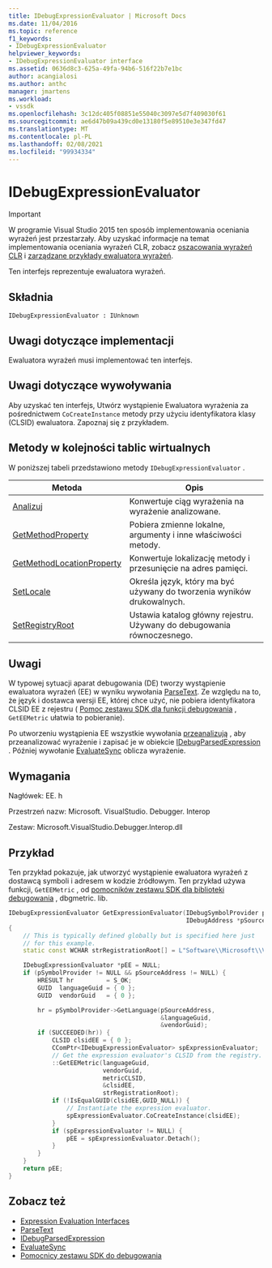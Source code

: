 ```yaml
---
title: IDebugExpressionEvaluator | Microsoft Docs
ms.date: 11/04/2016
ms.topic: reference
f1_keywords:
- IDebugExpressionEvaluator
helpviewer_keywords:
- IDebugExpressionEvaluator interface
ms.assetid: 0636d8c3-625a-49fa-94b6-516f22b7e1bc
author: acangialosi
ms.author: anthc
manager: jmartens
ms.workload:
- vssdk
ms.openlocfilehash: 3c12dc405f08851e55040c3097e5d7f409030f61
ms.sourcegitcommit: ae6d47b09a439cd0e13180f5e89510e3e347fd47
ms.translationtype: MT
ms.contentlocale: pl-PL
ms.lasthandoff: 02/08/2021
ms.locfileid: "99934334"
---
```

# <a name="idebugexpressionevaluator"></a>IDebugExpressionEvaluator
> [!IMPORTANT]
> W programie Visual Studio 2015 ten sposób implementowania oceniania wyrażeń jest przestarzały. Aby uzyskać informacje na temat implementowania oceniania wyrażeń CLR, zobacz [oszacowania wyrażeń CLR](https://github.com/Microsoft/ConcordExtensibilitySamples/wiki/CLR-Expression-Evaluators) i [zarządzane przykłady ewaluatora wyrażeń](https://github.com/Microsoft/ConcordExtensibilitySamples/wiki/Managed-Expression-Evaluator-Sample).

Ten interfejs reprezentuje ewaluatora wyrażeń.

## <a name="syntax"></a>Składnia

```
IDebugExpressionEvaluator : IUnknown
```

## <a name="notes-for-implementers"></a>Uwagi dotyczące implementacji
Ewaluatora wyrażeń musi implementować ten interfejs.

## <a name="notes-for-callers"></a>Uwagi dotyczące wywoływania
Aby uzyskać ten interfejs, Utwórz wystąpienie Ewaluatora wyrażenia za pośrednictwem `CoCreateInstance` metody przy użyciu identyfikatora klasy (CLSID) ewaluatora. Zapoznaj się z przykładem.

## <a name="methods-in-vtable-order"></a>Metody w kolejności tablic wirtualnych
W poniższej tabeli przedstawiono metody `IDebugExpressionEvaluator` .

|Metoda|Opis|
|------------|-----------------|
|[Analizuj](../../../extensibility/debugger/reference/idebugexpressionevaluator-parse.md)|Konwertuje ciąg wyrażenia na wyrażenie analizowane.|
|[GetMethodProperty](../../../extensibility/debugger/reference/idebugexpressionevaluator-getmethodproperty.md)|Pobiera zmienne lokalne, argumenty i inne właściwości metody.|
|[GetMethodLocationProperty](../../../extensibility/debugger/reference/idebugexpressionevaluator-getmethodlocationproperty.md)|Konwertuje lokalizację metody i przesunięcie na adres pamięci.|
|[SetLocale](../../../extensibility/debugger/reference/idebugexpressionevaluator-setlocale.md)|Określa język, który ma być używany do tworzenia wyników drukowalnych.|
|[SetRegistryRoot](../../../extensibility/debugger/reference/idebugexpressionevaluator-setregistryroot.md)|Ustawia katalog główny rejestru. Używany do debugowania równoczesnego.|

## <a name="remarks"></a>Uwagi
W typowej sytuacji aparat debugowania (DE) tworzy wystąpienie ewaluatora wyrażeń (EE) w wyniku wywołania [ParseText](../../../extensibility/debugger/reference/idebugexpressioncontext2-parsetext.md). Ze względu na to, że język i dostawca wersji EE, której chce użyć, nie pobiera identyfikatora CLSID EE z rejestru ( [Pomoc zestawu SDK dla funkcji debugowania](../../../extensibility/debugger/reference/sdk-helpers-for-debugging.md) , `GetEEMetric` ułatwia to pobieranie).

Po utworzeniu wystąpienia EE wszystkie wywołania [przeanalizują](../../../extensibility/debugger/reference/idebugexpressionevaluator-parse.md) , aby przeanalizować wyrażenie i zapisać je w obiekcie [IDebugParsedExpression](../../../extensibility/debugger/reference/idebugparsedexpression.md) . Później wywołanie [EvaluateSync](../../../extensibility/debugger/reference/idebugparsedexpression-evaluatesync.md) oblicza wyrażenie.

## <a name="requirements"></a>Wymagania
Nagłówek: EE. h

Przestrzeń nazw: Microsoft. VisualStudio. Debugger. Interop

Zestaw: Microsoft.VisualStudio.Debugger.Interop.dll

## <a name="example"></a>Przykład
Ten przykład pokazuje, jak utworzyć wystąpienie ewaluatora wyrażeń z dostawcą symboli i adresem w kodzie źródłowym. Ten przykład używa funkcji, `GetEEMetric` , od [pomocników zestawu SDK dla biblioteki debugowania](../../../extensibility/debugger/reference/sdk-helpers-for-debugging.md) , dbgmetric. lib.

```cpp
IDebugExpressionEvaluator GetExpressionEvaluator(IDebugSymbolProvider pSymbolProvider,
                                                 IDebugAddress *pSourceAddress)
{
    // This is typically defined globally but is specified here just
    // for this example.
    static const WCHAR strRegistrationRoot[] = L"Software\\Microsoft\\VisualStudio\\8.0Exp";

    IDebugExpressionEvaluator *pEE = NULL;
    if (pSymbolProvider != NULL && pSourceAddress != NULL) {
        HRESULT hr         = S_OK;
        GUID  languageGuid = { 0 };
        GUID  vendorGuid   = { 0 };

        hr = pSymbolProvider->GetLanguage(pSourceAddress,
                                          &languageGuid,
                                          &vendorGuid);
        if (SUCCEEDED(hr)) {
            CLSID clsidEE = { 0 };
            CComPtr<IDebugExpressionEvaluator> spExpressionEvaluator;
            // Get the expression evaluator's CLSID from the registry.
            ::GetEEMetric(languageGuid,
                          vendorGuid,
                          metricCLSID,
                          &clsidEE,
                          strRegistrationRoot);
            if (!IsEqualGUID(clsidEE,GUID_NULL)) {
                // Instantiate the expression evaluator.
                spExpressionEvaluator.CoCreateInstance(clsidEE);
            }
            if (spExpressionEvaluator != NULL) {
                pEE = spExpressionEvaluator.Detach();
            }
        }
    }
    return pEE;
}
```

## <a name="see-also"></a>Zobacz też
- [Expression Evaluation Interfaces](../../../extensibility/debugger/reference/expression-evaluation-interfaces.md)
- [ParseText](../../../extensibility/debugger/reference/idebugexpressioncontext2-parsetext.md)
- [IDebugParsedExpression](../../../extensibility/debugger/reference/idebugparsedexpression.md)
- [EvaluateSync](../../../extensibility/debugger/reference/idebugparsedexpression-evaluatesync.md)
- [Pomocnicy zestawu SDK do debugowania](../../../extensibility/debugger/reference/sdk-helpers-for-debugging.md)
